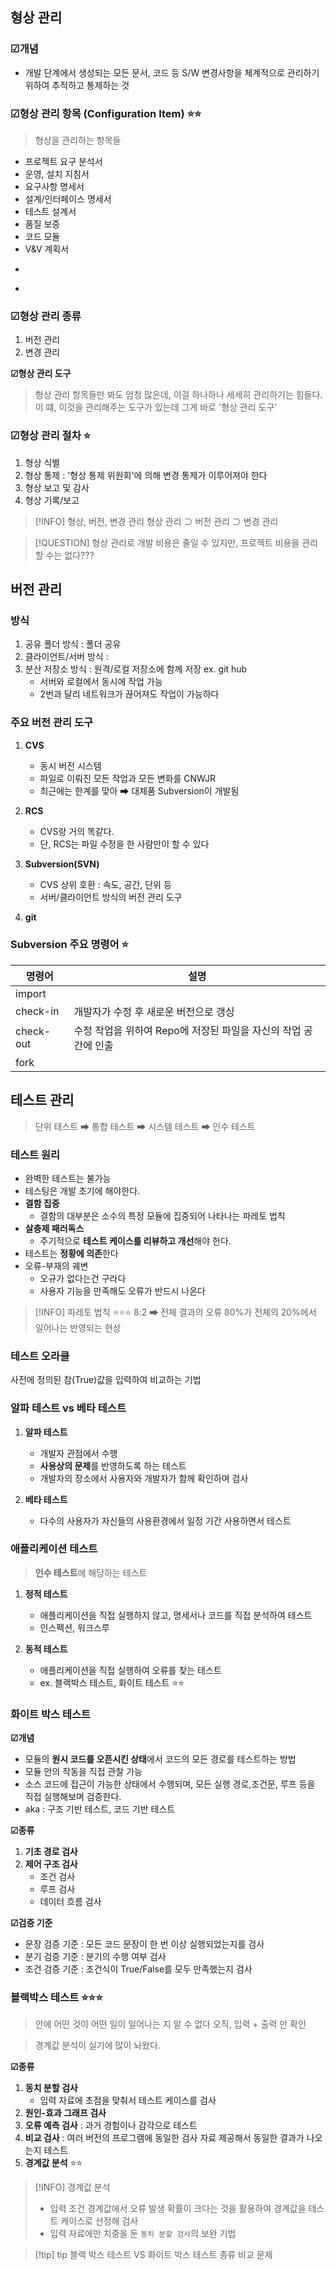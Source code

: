 

## 형상 관리 

### **☑개념** 

- 개발 단계에서 생성되는 모든 문서, 코드 등 S/W 변경사항을 체계적으로 관리하기 위하여 추적하고 통제하는 것 


### **☑형상 관리 항목 (Configuration Item) ⭐⭐**

> 형상을 관리하는 항목들 
- 프로젝트 요구 분석서
- 운영, 설치 지침서
- 요구사항 명세서
- 설계/인터페이스 명세서
- 테스트 설계서
- 품질 보증
- 코드 모듈 
- V&V 계획서 
- ~~~프로젝트 개발 비용~~~
- ~~~기능적 평가

### **☑형상 관리 종류** 

1. 버전 관리 
2. 변경 관리 


**☑형상 관리 도구** 

> 형상 관리 항목들만 봐도 엄청 많은데, 이걸 하나하나 세세히 관리하기는 힘들다.
> 이 떄, 이것을 관리해주는 도구가 있는데 그게 바로 '형상 관리 도구'


### **☑형상 관리 절차 ⭐**

1. 형상 식별 
2. 형상 통제 : '형상 통제 위원회'에 의해 변경 통제가 이루어져야 한다
3. 형상 보고 및 감사
4. 형상 기록/보고 


> [!INFO] 형상, 버전, 변경 관리 
> 	형상 관리 ⊃ 버전 관리 ⊃ 변경 관리



>[!QUESTION] 
>형상 관리로 개발 비용은 줄일 수 있지만, 프로젝트 비용을 관리할 수는 없다???


## 버전 관리

### 방식 

1. 공유 폴더 방식 : 폴더 공유
2. 클라이언트/서버 방식 : 
3. 분산 저장소 방식 : 원격/로컬 저장소에 함께 저장 ex. git hub 
	- 서버와 로컬에서 동시에 작업 가능
	- 2번과 달리 네트워크가 끊어져도 작업이 가능하다

### 주요 버전 관리 도구 

1. **CVS**
	- 동시 버전 시스템 
	- 파일로 이뤄진 모든 작업과 모든 변화를 CNWJR 
	- 최근에는 한계를 맞아 ➡ 대체품 Subversion이 개발됨

2. **RCS**
	- CVS랑 거의 똑같다.
	- 단, RCS는 파일 수정을 한 사람만이 할 수 있다

3. **Subversion(SVN)**
	- CVS 상위 호환 : 속도, 공간, 단위 등 
	- 서버/클라이언트 방식의 버전 관리 도구

4. **git** 


### Subversion 주요 명령어 ⭐

| 명령어       | 설명                                     |
| --------- | -------------------------------------- |
| import    |                                        |
| check-in  | 개발자가 수정 후 새로운 버전으로 갱싱                  |
| check-out | 수정 작업을 위하여 Repo에 저장된 파일을 자신의 작업 공간에 인출 |
| fork      |                                        |


## 테스트 관리

> 단위 테스트 ➡ 통합 테스트 ➡ 시스템 테스트 ➡ 인수 테스트 

### 테스트 원리

- 완벽한 테스트는 불가능
- 테스팅은 개발 초기에 해야한다.
- **결함 집중** 
	- 결함의 대부분은 소수의 특정 모듈에 집중되어 나타나는 파레토 법칙
- **살충제 패러독스**
	- 주기적으로 **테스트 케이스를 리뷰하고 개선**해야 한다.
- 테스트는 **정황에 의존**한다 
- 오류-부재의 궤변
	- 오규가 없다는건 구라다
	- 사용자 기능을 만족해도 오류가 반드시 나온다

> [!INFO] 파레토 법칙 ⭐⭐⭐
> 	8:2 ➡ 전체 결과의 오류 80%가 전체의 20%에서 일어나는 반영되는 현상


### 테스트 오라클 

사전에 정의된 참(True)값을 입력하여 비교하는 기법 



### 알파 테스트 vs 베타 테스트 

1. **알파 테스트**
	- 개발자 관점에서 수행
	- **사용상의 문제**를 반영하도록 하는 테스트 
	- 개발자의 장소에서 사용자와 개발자가 함께 확인하며 검사 
	
2. **베타 테스트** 
	- 다수의 사용자가 자신들의 사용환경에서 일정 기간 사용하면서 테스트


### 애플리케이션 테스트 

> **인수 테스트**에 해당하는 테스트 

1. **정적 테스트**
	 - 애플리케이션을 직접 실행하지 않고, 명세서나 코드를 직접 분석하여 테스트
	 - 인스펙션, 워크스루
	   
2. **동적 테스트** 
	- 애플리케이션을 직접 실행하여 오류를 찾는 테스트
	- ex. 블랙박스 테스트, 화이트 테스트 ⭐⭐


### 화이트 박스 테스트 

**☑개념** 
- 모듈의 **원시 코드를 오픈시킨 상태**에서 코드의 모든 경로를 테스트하는 방법
- 모듈 안의 작동을 직접 관찰 가능
- 소스 코드에 접근이 가능한 상태에서 수행되며, 모든 실행 경로,조건문, 루프 등을 직접 실행해보며 검증한다.
- aka : 구조 기반 테스트, 코드 기반 테스트 

**☑종류** 
1. **기초 경로 검사** 
2. **제어 구조 검사**
	- 조건 검사
	- 루프 검사
	- 데이터 흐름 검사

**☑검증 기준** 
- 문장 검증 기준 : 모든 코드 문장이 한 번 이상 실행되었는지를 검사 
- 분기 검증 기준 : 분기의 수행 여부 검사 
- 조건 검증 기준 : 조건식이 True/False를 모두 만족했는지 검사 

### 블랙박스 테스트 ⭐⭐⭐

> 안에 어떤 것이 어떤 일이 일어나는 지 알 수 없다
> 오직, 입력 + 출력 만 확인

> 경계값 분석이 실기에 많이 놔왔다.

**☑종류** 
1. **동치 분할 검사** 
	- 입력 자료에 초점을 맞춰서 테스트 케이스를 검사   
2. **원인-효과 그래프 검사**
3. **오류 예측 검사** : 과거 경험이나 감각으로 테스트
4. **비교 검사** : 여러 버전의 프로그램에 동일한 검사 자료 제공해서 동일한 결과가 나오는지 테스트
5. **경계값 분석** ⭐⭐

> [!INFO] 경계값 분석 
> - 입력 조건 경계값에서 오류 발생 확률이 크다는 것을 활용하여 경계값을 테스트 케이스로 선정해 검사 
> - 입력 자료에만 치중을 둔 `동치 분할 검사`의 보완 기법


>[!tip] tip
>블랙 박스 테스트 VS 화이트 박스 테스트 종류 비교 문제




